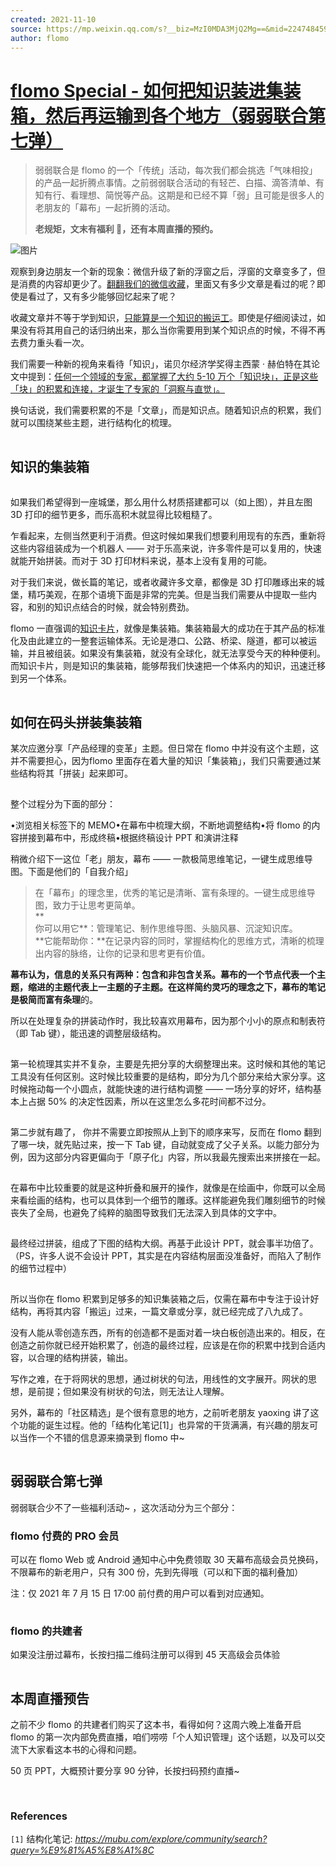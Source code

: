 ```yaml
---
created: 2021-11-10
source: https://mp.weixin.qq.com/s?__biz=MzI0MDA3MjQ2Mg==&mid=2247484590&idx=1&sn=497e26e381cd662c9912d1bddfcd401f&chksm=e92126cfde56afd9596c0da3aa48dcc3c42011a33626e0ebdf56c689315b5afff8788d464af8#rd
author: flomo
---
```


# [flomo Special - 如何把知识装进集装箱，然后再运输到各个地方（弱弱联合第七弹）](https://mp.weixin.qq.com/s?__biz=MzI0MDA3MjQ2Mg==&mid=2247484590&idx=1&sn=497e26e381cd662c9912d1bddfcd401f&chksm=e92126cfde56afd9596c0da3aa48dcc3c42011a33626e0ebdf56c689315b5afff8788d464af8#rd)


> 弱弱联合是 flomo 的一个「传统」活动，每次我们都会挑选「气味相投」的产品一起折腾点事情。之前弱弱联合活动的有轻芒、白描、滴答清单、有知有行、看理想、简悦等产品。这期是和已经不算「弱」且可能是很多人的老朋友的「幕布」一起折腾的活动。  
>   
> **老规矩，文末有福利 🎁，还有本周直播的预约。**

![图片](https://mmbiz.qpic.cn/mmbiz_jpg/wDNLH7zcd1OvIB6jzuHIa7a0IK6NH2bosxmRnR6iazgDhMoJvTnNAmwDKKpPFr0z7rDfamwOK3ULE87qvvPmoaw/640?wx_fmt=jpeg&tp=jpeg&wxfrom=5&wx_lazy=1&wx_co=1)

观察到身边朋友一个新的现象：微信升级了新的浮窗之后，浮窗的文章变多了，但是消费的内容却更少了。[翻翻我们的微信收藏](http://mp.weixin.qq.com/s?__biz=MzI0MDA3MjQ2Mg==&mid=2247483948&idx=1&sn=3945f25ab82e5e0b6915eb97520ee544&chksm=e921204dde56a95bf7d9c408fc562d77cb7f11ca995adbd4a62d5b64b9021b33f60e79b262f7&scene=21#wechat_redirect)，里面又有多少文章是看过的呢？即使是看过了，又有多少能够回忆起来了呢？

收藏文章并不等于学到知识，[只能算是一个知识的搬运工](http://mp.weixin.qq.com/s?__biz=MzI0MDA3MjQ2Mg==&mid=2247483948&idx=1&sn=3945f25ab82e5e0b6915eb97520ee544&chksm=e921204dde56a95bf7d9c408fc562d77cb7f11ca995adbd4a62d5b64b9021b33f60e79b262f7&scene=21#wechat_redirect)。即使是仔细阅读过，如果没有将其用自己的话归纳出来，那么当你需要用到某个知识点的时候，不得不再去费力重头看一次。

我们需要一种新的视角来看待「知识」，诺贝尔经济学奖得主西蒙 · 赫伯特在其论文中提到：[任何一个领域的专家，都掌握了大约 5-10 万个「知识块」，正是这些「块」的积累和连接，才诞生了专家的「洞察与直觉」。](http://mp.weixin.qq.com/s?__biz=MzI3NDEzMjIyMQ==&mid=2649474303&idx=1&sn=66f7b303302cad607e5cf7ae78f481ac&chksm=f307d96dc470507b871d2b49dfde024748a5059bfb7cd064c3ae619dbf7274005edd89ac24d9&scene=21#wechat_redirect)

换句话说，我们需要积累的不是「文章」，而是知识点。随着知识点的积累，我们就可以围绕某些主题，进行结构化的梳理。

![图片](data:image/gif;base64,iVBORw0KGgoAAAANSUhEUgAAAAEAAAABCAYAAAAfFcSJAAAADUlEQVQImWNgYGBgAAAABQABh6FO1AAAAABJRU5ErkJggg==)

## **知识的集装箱**  

![图片](data:image/gif;base64,iVBORw0KGgoAAAANSUhEUgAAAAEAAAABCAYAAAAfFcSJAAAADUlEQVQImWNgYGBgAAAABQABh6FO1AAAAABJRU5ErkJggg==)

如果我们希望得到一座城堡，那么用什么材质搭建都可以（如上图），并且左图 3D 打印的细节更多，而乐高积木就显得比较粗糙了。

乍看起来，左侧当然更利于消费。但这时候如果我们想要利用现有的东西，重新将这些内容组装成为一个机器人 —— 对于乐高来说，许多零件是可以复用的，快速就能开始拼装。而对于 3D 打印材料来说，基本上没有复用的可能。

对于我们来说，做长篇的笔记，或者收藏许多文章，都像是 3D 打印雕琢出来的城堡，精巧美观，在那个语境下面是非常的完美。但是当我们需要从中提取一些内容，和别的知识点结合的时候，就会特别费劲。

flomo 一直强调的[知识卡片](http://mp.weixin.qq.com/s?__biz=MzI0MDA3MjQ2Mg==&mid=2247483760&idx=1&sn=8078a14747a33e19d61afbc99e13b688&chksm=e9212311de56aa07fc3577f070d3760b9d26cf7c065c05275ba5e2fc4eb86131f5c020d7cc55&scene=21#wechat_redirect)，就像是集装箱。集装箱最大的成功在于其产品的标准化及由此建立的一整套运输体系。无论是港口、公路、桥梁、隧道，都可以被运输，并且被组装。如果没有集装箱，就没有全球化，就无法享受今天的种种便利。而知识卡片，则是知识的集装箱，能够帮我们快速把一个体系内的知识，迅速迁移到另一个体系。

![图片](data:image/gif;base64,iVBORw0KGgoAAAANSUhEUgAAAAEAAAABCAYAAAAfFcSJAAAADUlEQVQImWNgYGBgAAAABQABh6FO1AAAAABJRU5ErkJggg==)

## **如何在码头拼装集装箱**

某次应邀分享「产品经理的变革」主题。但日常在 flomo 中并没有这个主题，这并不需要担心，因为flomo 里面存在着大量的知识「集装箱」，我们只需要通过某些结构将其「拼装」起来即可。

![图片](data:image/gif;base64,iVBORw0KGgoAAAANSUhEUgAAAAEAAAABCAYAAAAfFcSJAAAADUlEQVQImWNgYGBgAAAABQABh6FO1AAAAABJRU5ErkJggg==)

整个过程分为下面的部分：

•浏览相关标签下的 MEMO•在幕布中梳理大纲，不断地调整结构•将 flomo 的内容拼接到幕布中，形成终稿•根据终稿设计 PPT 和演讲注释

稍微介绍下一这位「老」朋友，幕布 —— 一款极简思维笔记，一键生成思维导图。下面是他们的「自我介绍」

> 在「幕布」的理念里，优秀的笔记是清晰、富有条理的。一键生成思维导图，致力于让思考更简单。  
> **  
> 你可以用它**：管理笔记、制作思维导图、头脑风暴、沉淀知识库。  
> **它能帮助你：**在记录内容的同时，掌握结构化的思维方式，清晰的梳理出内容的脉络，让你的记录和思考更有价值。

**幕布认为，信息的关系只有两种：包含和非包含关系。**幕布的一个节点代表一个主题，缩进的主题代表上一主题的子主题。在这样简约灵巧的理念之下，幕布的笔记是**极简而富有条理**的。

所以在处理复杂的拼装动作时，我比较喜欢用幕布，因为那个小小的原点和制表符（即 Tab 键），能迅速的调整层级结构。

![图片](data:image/gif;base64,iVBORw0KGgoAAAANSUhEUgAAAAEAAAABCAYAAAAfFcSJAAAADUlEQVQImWNgYGBgAAAABQABh6FO1AAAAABJRU5ErkJggg==)

第一轮梳理其实并不复杂，主要是先把分享的大纲整理出来。这时候和其他的笔记工具没有任何区别。这时候比较重要的是结构，即分为几个部分来给大家分享。这时候拖动每一个小圆点，就能快速的进行结构调整 —— 一场分享的好坏，结构基本上占据 50% 的决定性因素，所以在这里怎么多花时间都不过分。  

![图片](data:image/gif;base64,iVBORw0KGgoAAAANSUhEUgAAAAEAAAABCAYAAAAfFcSJAAAADUlEQVQImWNgYGBgAAAABQABh6FO1AAAAABJRU5ErkJggg==)

第二步就有趣了， 你并不需要立即按照从上到下的顺序来写，反而在 flomo 翻到了哪一块，就先贴过来，按一下 Tab 键，自动就变成了父子关系。以能力部分为例，因为这部分内容更偏向于「原子化」内容，所以我最先搜索出来拼接在一起。

  
![图片](data:image/gif;base64,iVBORw0KGgoAAAANSUhEUgAAAAEAAAABCAYAAAAfFcSJAAAADUlEQVQImWNgYGBgAAAABQABh6FO1AAAAABJRU5ErkJggg==)

在幕布中比较重要的就是这种折叠和展开的操作，就像是在绘画中，你既可以全局来看绘画的结构，也可以具体到一个细节的雕琢。这样能避免我们雕刻细节的时候丧失了全局，也避免了纯粹的脑图导致我们无法深入到具体的文字中。

![图片](data:image/gif;base64,iVBORw0KGgoAAAANSUhEUgAAAAEAAAABCAYAAAAfFcSJAAAADUlEQVQImWNgYGBgAAAABQABh6FO1AAAAABJRU5ErkJggg==)

最终经过拼装，组成了下图的结构大纲。再基于此设计 PPT，就会事半功倍了。（PS，许多人说不会设计 PPT，其实是在内容结构层面没准备好，而陷入了制作的细节过程中）

![图片](data:image/gif;base64,iVBORw0KGgoAAAANSUhEUgAAAAEAAAABCAYAAAAfFcSJAAAADUlEQVQImWNgYGBgAAAABQABh6FO1AAAAABJRU5ErkJggg==)

所以当你在 flomo 积累到足够多的知识集装箱之后，仅需在幕布中专注于设计好结构，再将其内容「搬运」过来，一篇文章或分享，就已经完成了八九成了。

没有人能从零创造东西，所有的创造都不是面对着一块白板创造出来的。相反，在创造之前你就已经开始积累了，创造的最终过程，应该是在你的积累中找到合适内容，以合理的结构拼装，输出。

写作之难，在于将网状的思想，通过树状的句法，用线性的文字展开。网状的思想，是前提；但如果没有树状的句法，则无法让人理解。

另外，幕布的「社区精选」是个很有意思的地方，之前听老朋友 yaoxing 讲了这个功能的诞生过程。他的「结构化笔记\[1\]」也异常的干货满满，有兴趣的朋友可以当作一个不错的信息源来摘录到 flomo 中~

![图片](data:image/gif;base64,iVBORw0KGgoAAAANSUhEUgAAAAEAAAABCAYAAAAfFcSJAAAADUlEQVQImWNgYGBgAAAABQABh6FO1AAAAABJRU5ErkJggg==)

## **弱弱联合第七弹**  

弱弱联合少不了一些福利活动~ ，这次活动分为三个部分：

### flomo 付费的 PRO 会员

可以在 flomo Web 或 Android 通知中心中免费领取 30 天幕布高级会员兑换码，不限幕布的新老用户，只有 300 份，先到先得哦（可以和下面的福利叠加）

注：仅 2021 年 7 月 15 日 17:00 前付费的用户可以看到对应通知。

![图片](data:image/gif;base64,iVBORw0KGgoAAAANSUhEUgAAAAEAAAABCAYAAAAfFcSJAAAADUlEQVQImWNgYGBgAAAABQABh6FO1AAAAABJRU5ErkJggg==)

### flomo 的共建者

如果没注册过幕布，长按扫描二维码注册可以得到 45 天高级会员体验

![图片](data:image/gif;base64,iVBORw0KGgoAAAANSUhEUgAAAAEAAAABCAYAAAAfFcSJAAAADUlEQVQImWNgYGBgAAAABQABh6FO1AAAAABJRU5ErkJggg==)

## **本周直播预告**  

之前不少 flomo 的共建者们购买了这本书，看得如何？这周六晚上准备开启 flomo 的第一次内部免费直播，咱们唠唠「个人知识管理」这个话题，以及可以交流下大家看这本书的心得和问题。

50 页 PPT，大概预计要分享 90 分钟，长按扫码预约直播~

  
![图片](data:image/gif;base64,iVBORw0KGgoAAAANSUhEUgAAAAEAAAABCAYAAAAfFcSJAAAADUlEQVQImWNgYGBgAAAABQABh6FO1AAAAABJRU5ErkJggg==)  

![图片](data:image/gif;base64,iVBORw0KGgoAAAANSUhEUgAAAAEAAAABCAYAAAAfFcSJAAAADUlEQVQImWNgYGBgAAAABQABh6FO1AAAAABJRU5ErkJggg==)

### References

`[1]` 结构化笔记: _https://mubu.com/explore/community/search?query=%E9%81%A5%E8%A1%8C_
